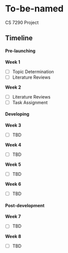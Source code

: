 # To-be-named
CS 7290 Project


## Timeline

#### Pre-launching

**Week 1**

- [ ] Topic Determination 
- [ ] Literature Reviews

**Week 2**

- [ ] Literature Reviews
- [ ] Task Assignment

#### Developing

**Week 3**

- [ ] TBD

**Week 4**

- [ ] TBD


**Week 5**

- [ ] TBD


**Week 6**

- [ ] TBD


#### Post-development
 
 **Week 7**
 
 - [ ] TBD

 
 
 **Week 8**
 
 - [ ] TBD

 